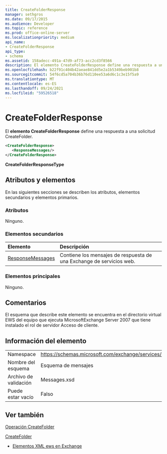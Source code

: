 ```yaml
---
title: CreateFolderResponse
manager: sethgros
ms.date: 09/17/2015
ms.audience: Developer
ms.topic: reference
ms.prod: office-online-server
ms.localizationpriority: medium
api_name:
- CreateFolderResponse
api_type:
- schema
ms.assetid: 158adecc-491a-47d9-af73-acc2cd3f8566
description: El elemento CreateFolderResponse define una respuesta a una solicitud CreateFolder.
ms.openlocfilehash: b22f91c404b42aeae841dd5e2a1b5349beb901b8
ms.sourcegitcommit: 54f6cd5a704b36b76d110ee53a6d6c1c3e15f5a9
ms.translationtype: MT
ms.contentlocale: es-ES
ms.lasthandoff: 09/24/2021
ms.locfileid: "59526518"
---
```

# <a name="createfolderresponse"></a>CreateFolderResponse

El **elemento CreateFolderResponse** define una respuesta a una solicitud CreateFolder. 
  
```xml
<CreateFolderResponse>
   <ResponseMessages/>
</CreateFolderResponse>
```

 **CreateFolderResponseType**
## <a name="attributes-and-elements"></a>Atributos y elementos

En las siguientes secciones se describen los atributos, elementos secundarios y elementos primarios.
  
### <a name="attributes"></a>Atributos

Ninguno.
  
### <a name="child-elements"></a>Elementos secundarios

|**Elemento**|**Descripción**|
|:-----|:-----|
|[ResponseMessages](responsemessages.md) <br/> |Contiene los mensajes de respuesta de una Exchange de servicios web.  <br/> |
   
### <a name="parent-elements"></a>Elementos principales

Ninguno.
  
## <a name="remarks"></a>Comentarios

El esquema que describe este elemento se encuentra en el directorio virtual EWS del equipo que ejecuta MicrosoftExchange Server 2007 que tiene instalado el rol de servidor Acceso de cliente.
  
## <a name="element-information"></a>Información del elemento

|||
|:-----|:-----|
|Namespace  <br/> |https://schemas.microsoft.com/exchange/services/2006/messages  <br/> |
|Nombre del esquema  <br/> |Esquema de mensajes  <br/> |
|Archivo de validación  <br/> |Messages.xsd  <br/> |
|Puede estar vacío  <br/> |Falso  <br/> |
   
## <a name="see-also"></a>Ver también



[Operación CreateFolder](createfolder-operation.md)
  
[CreateFolder](createfolder.md)


- [Elementos XML ews en Exchange](ews-xml-elements-in-exchange.md)

